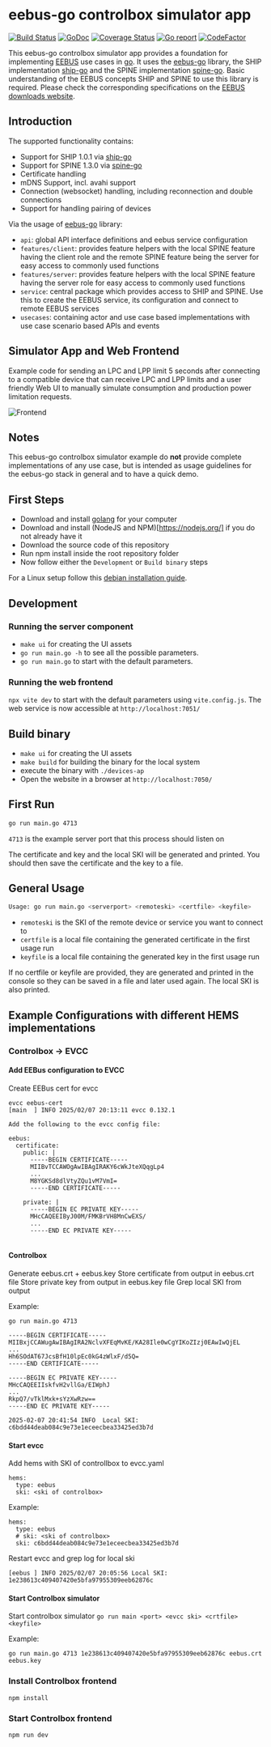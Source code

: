 # eebus-go controlbox simulator app

[![Build Status](https://github.com/enbility/eebus-go/actions/workflows/default.yml/badge.svg?branch=dev)](https://github.com/enbility/eebus-go/actions/workflows/default.yml/badge.svg?branch=dev)
[![GoDoc](https://img.shields.io/badge/godoc-reference-5272B4)](https://godoc.org/github.com/enbility/eebus-go)
[![Coverage Status](https://coveralls.io/repos/github/enbility/eebus-go/badge.svg?branch=dev)](https://coveralls.io/github/enbility/eebus-go?branch=dev)
[![Go report](https://goreportcard.com/badge/github.com/enbility/eebus-go)](https://goreportcard.com/report/github.com/enbility/eebus-go)
[![CodeFactor](https://www.codefactor.io/repository/github/enbility/eebus-go/badge)](https://www.codefactor.io/repository/github/enbility/eebus-go)

This eebus-go controlbox simulator app provides a foundation for implementing [EEBUS](https://eebus.org) use cases in [go](https://golang.org). It uses the [eebus-go](https://github.com/enbility/eebus-go) library, the SHIP implementation [ship-go](https://github.com/enbility/ship-go) and the SPINE implementation [spine-go](https://github.com/enbility/spine-go).
Basic understanding of the EEBUS concepts SHIP and SPINE to use this library is required. Please check the corresponding specifications on the [EEBUS downloads website](https://www.eebus.org/media-downloads/).

## Introduction

The supported functionality contains:

- Support for SHIP 1.0.1 via [ship-go](https://github.com/enbility/ship-go)
- Support for SPINE 1.3.0 via [spine-go](https://github.com/enbility/spine-go)
- Certificate handling
- mDNS Support, incl. avahi support
- Connection (websocket) handling, including reconnection and double connections
- Support for handling pairing of devices

Via the usage of [eebus-go](https://github.com/enbility/eebus-go) library:

- `api`: global API interface definitions and eebus service configuration
- `features/client`: provides feature helpers with the local SPINE feature having the client role and the remote SPINE feature being the server for easy access to commonly used functions
- `features/server`: provides feature helpers with the local SPINE feature having the server role for easy access to commonly used functions
- `service`: central package which provides access to SHIP and SPINE. Use this to create the EEBUS service, its configuration and connect to remote EEBUS services
- `usecases`: containing actor and use case based implementations with use case scenario based APIs and events

## Simulator App and Web Frontend

Example code for sending an LPC and LPP limit 5 seconds after connecting to a compatible device that can receive LPC and LPP limits and a user friendly Web UI to manually simulate consumption and production power limitation requests.

![Frontend](docs/pictures/frontend.png)

## Notes

This eebus-go controlbox simulator example do **not** provide complete implementations of any use case, but is intended as usage guidelines for the eebus-go stack in general and to have a quick demo.

## First Steps

- Download and install [golang](https://go.dev/) for your computer
- Download and install (NodeJS and NPM)[https://nodejs.org/] if you do not already have it
- Download the source code of this repository
- Run npm install inside the root repository folder
- Now follow either the `Development` or `Build binary` steps

For a Linux setup follow this [debian installation guide](./docs/debian-installation-guide.md).

## Development

### Running the server component

- `make ui` for creating the UI assets
- `go run main.go -h` to see all the possible parameters.
- `go run main.go` to start with the default parameters.

### Running the web frontend

`npx vite dev` to start with the default parameters using `vite.config.js`.
The web service is now accessible at `http://localhost:7051/`

## Build binary

- `make ui` for creating the UI assets
- `make build` for building the binary for the local system
- execute the binary with `./devices-ap`
- Open the website in a browser at `http://localhost:7050/`

## First Run

```sh
go run main.go 4713
```

`4713` is the example server port that this process should listen on

The certificate and key and the local SKI will be generated and printed. You should then save the certificate and the key to a file.

## General Usage

```sh
Usage: go run main.go <serverport> <remoteski> <certfile> <keyfile>
```

- `remoteski` is the SKI of the remote device or service you want to connect to
- `certfile` is a local file containing the generated certificate in the first usage run
- `keyfile` is a local file containing the generated key in the first usage run

If no certfile or keyfile are provided, they are generated and printed in the console so they can be saved in a file and later used again. The local SKI is also printed.

## Example Configurations with different HEMS implementations

### Controlbox -> EVCC

#### Add EEBus configuration to EVCC 
Create EEBus cert for evcc

```
evcc eebus-cert
[main  ] INFO 2025/02/07 20:13:11 evcc 0.132.1

Add the following to the evcc config file:

eebus:
  certificate:
    public: |
      -----BEGIN CERTIFICATE-----
      MIIBvTCCAWOgAwIBAgIRAKY6cWkJteXQqgLp4
      ...
      M8YGKSd8dlVtyZQu1vM7VmI=
      -----END CERTIFICATE-----
      
    private: |
      -----BEGIN EC PRIVATE KEY-----
      MHcCAQEEIByJ00M/FMKBrVH8MnCwEXS/
      ...
      -----END EC PRIVATE KEY-----
      
```

#### Controlbox
Generate eebus.crt + eebus.key
Store certificate from output in eebus.crt file
Store private key from output in eebus.key file
Grep local SKI from output

Example:
```
go run main.go 4713 

-----BEGIN CERTIFICATE-----
MIIBxjCCAWugAwIBAgIRA2NclvXFEqMvKE/KA28Ile0wCgYIKoZIzj0EAwIwQjEL
...
Hh6SOdAT67JcsBfH10lpEc0kG4zWlxF/d5Q=
-----END CERTIFICATE-----

-----BEGIN EC PRIVATE KEY-----
MHcCAQEEIIskfvH2vllGa/EIWphJ
...
RkpQ7/vTklMxk+sYzXwRzw==
-----END EC PRIVATE KEY-----

2025-02-07 20:41:54 INFO  Local SKI: c6bdd44deab084c9e73e1eceecbea33425ed3b7d
```

#### Start evcc

Add hems with SKI of controllbox to evcc.yaml
```
hems:
  type: eebus
  ski: <ski of controlbox>
```

Example:
```
hems:
  type: eebus
  # ski: <ski of controlbox>
  ski: c6bdd44deab084c9e73e1eceecbea33425ed3b7d

```

Restart evcc and grep log for local ski
```
[eebus ] INFO 2025/02/07 20:05:56 Local SKI: 1e238613c409407420e5bfa97955309eeb62876c
```

#### Start Controlbox simulator

Start controlbox simulator
`go run main <port> <evcc ski> <crtfile> <keyfile>`

Example:
```
go run main.go 4713 1e238613c409407420e5bfa97955309eeb62876c eebus.crt eebus.key
```

### Install Controlbox frontend

```
npm install
```

### Start Controlbox frontend 
```
npm run dev
```
